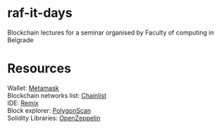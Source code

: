 # raf-it-days
Blockchain lectures for a seminar organised by Faculty of computing in Belgrade

# Resources
Wallet: [Metamask](https://metamask.io)  
Blockchain networks list: [Chainlist](chainlist.org/)  
IDE: [Remix](https://remix.ethereum.org)  
Block explorer: [PolygonScan](https://polygonscan.com)  
Solidity Libraries: [OpenZeppelin](https://github.com/OpenZeppelin/openzeppelin-contracts)
